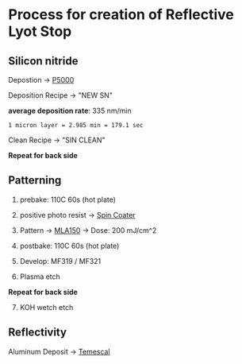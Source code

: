# Process for creation of Reflective Lyot Stop 

## Silicon nitride  
Depostion -> [P5000](https://catinthehat-haway.github.io/OSCNANOFAB/P5000)

Deposition Recipe -> "NEW SN"

**average deposition rate**: 335 nm/min

    1 micron layer = 2.985 min = 179.1 sec

Clean Recipe -> "SIN CLEAN"

**Repeat for back side**

## Patterning
1) prebake: 110C 60s  (hot plate)

2) positive photo resist -> [Spin Coater](https://catinthehat-haway.github.io/OSCNANOFAB/Spin_Coater)

3) Pattern -> [MLA150](https://catinthehat-haway.github.io/OSCNANOFAB/MLA150) -> Dose: 200 mJ/cm^2
   
4) postbake: 110C 60s   (hot plate)

5) Develop: MF319 / MF321

6) Plasma etch

**Repeat for back side**

7) KOH wetch etch

## Reflectivity 

Aluminum Deposit -> [Temescal](https://catinthehat-haway.github.io/OSCNANOFAB/Temescal) 
